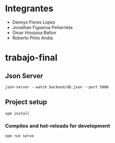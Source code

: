 # Integrantes

- Dennys Flores Lopez
- Jonathan Figueroa Peñarrieta
- Omar Hinojosa Ballon
- Roberto Pinto Andia

# trabajo-final

## Json Server
```
json-server --watch backend/db.json --port 5000
```

## Project setup
```
npm install
```

### Compiles and hot-reloads for development
```
npm run serve
```
